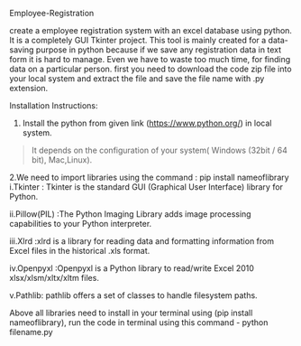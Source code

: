 Employee-Registration 

create a employee registration system with an excel database using python. It is a completely GUI Tkinter project. 
This tool is mainly created for a data-saving purpose in python because if we save any registration data in text form it is hard to manage. Even we have to waste too much time, for finding data on a particular person.
first you need to download the code zip file into your local system and extract the file and save the file name with .py extension.

Installation Instructions: 
1. Install the python from given link (https://www.python.org/) in local system.
> It depends on the configuration of your system( Windows (32bit / 64 bit), Mac,Linux).

2.We need to import  libraries using the command : pip install nameoflibrary
i.Tkinter : Tkinter is the standard GUI (Graphical User Interface) library for Python.

ii.Pillow(PIL) :The Python Imaging Library adds image processing capabilities to your Python interpreter.

iii.Xlrd :xlrd is a library for reading data and formatting information from Excel files in the historical .xls format.

iv.Openpyxl :Openpyxl is a Python library to read/write Excel 2010 xlsx/xlsm/xltx/xltm files.

v.Pathlib: pathlib offers a set of classes to handle filesystem paths.

Above  all libraries need to install in your terminal using (pip install nameoflibrary), run the code in terminal using this command - python filename.py
